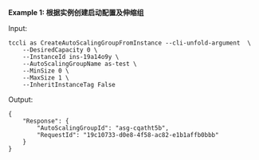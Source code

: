 **Example 1: 根据实例创建启动配置及伸缩组**



Input: 

```
tccli as CreateAutoScalingGroupFromInstance --cli-unfold-argument  \
    --DesiredCapacity 0 \
    --InstanceId ins-19a14o9y \
    --AutoScalingGroupName as-test \
    --MinSize 0 \
    --MaxSize 1 \
    --InheritInstanceTag False
```

Output: 
```
{
    "Response": {
        "AutoScalingGroupId": "asg-cqatht5b",
        "RequestId": "19c10733-d0e8-4f58-ac82-e1b1affb0bbb"
    }
}
```

